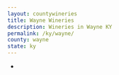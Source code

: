 ```yaml
---
layout: countywineries
title: Wayne Wineries
description: Wineries in Wayne KY
permalink: /ky/wayne/
county: wayne
state: ky
---
```

-
